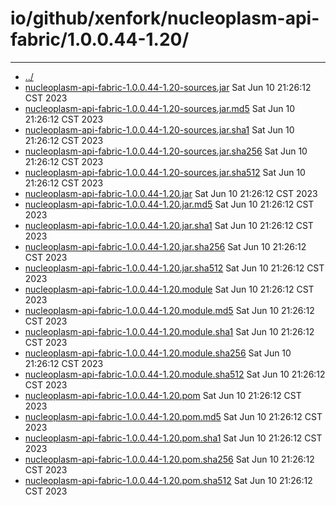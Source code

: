 # io/github/xenfork/nucleoplasm-api-fabric/1.0.0.44-1.20/

---
- [../](../index.md)
- [nucleoplasm-api-fabric-1.0.0.44-1.20-sources.jar](nucleoplasm-api-fabric-1.0.0.44-1.20-sources.jar) Sat Jun 10 21:26:12 CST 2023
- [nucleoplasm-api-fabric-1.0.0.44-1.20-sources.jar.md5](nucleoplasm-api-fabric-1.0.0.44-1.20-sources.jar.md5) Sat Jun 10 21:26:12 CST 2023
- [nucleoplasm-api-fabric-1.0.0.44-1.20-sources.jar.sha1](nucleoplasm-api-fabric-1.0.0.44-1.20-sources.jar.sha1) Sat Jun 10 21:26:12 CST 2023
- [nucleoplasm-api-fabric-1.0.0.44-1.20-sources.jar.sha256](nucleoplasm-api-fabric-1.0.0.44-1.20-sources.jar.sha256) Sat Jun 10 21:26:12 CST 2023
- [nucleoplasm-api-fabric-1.0.0.44-1.20-sources.jar.sha512](nucleoplasm-api-fabric-1.0.0.44-1.20-sources.jar.sha512) Sat Jun 10 21:26:12 CST 2023
- [nucleoplasm-api-fabric-1.0.0.44-1.20.jar](nucleoplasm-api-fabric-1.0.0.44-1.20.jar) Sat Jun 10 21:26:12 CST 2023
- [nucleoplasm-api-fabric-1.0.0.44-1.20.jar.md5](nucleoplasm-api-fabric-1.0.0.44-1.20.jar.md5) Sat Jun 10 21:26:12 CST 2023
- [nucleoplasm-api-fabric-1.0.0.44-1.20.jar.sha1](nucleoplasm-api-fabric-1.0.0.44-1.20.jar.sha1) Sat Jun 10 21:26:12 CST 2023
- [nucleoplasm-api-fabric-1.0.0.44-1.20.jar.sha256](nucleoplasm-api-fabric-1.0.0.44-1.20.jar.sha256) Sat Jun 10 21:26:12 CST 2023
- [nucleoplasm-api-fabric-1.0.0.44-1.20.jar.sha512](nucleoplasm-api-fabric-1.0.0.44-1.20.jar.sha512) Sat Jun 10 21:26:12 CST 2023
- [nucleoplasm-api-fabric-1.0.0.44-1.20.module](nucleoplasm-api-fabric-1.0.0.44-1.20.module) Sat Jun 10 21:26:12 CST 2023
- [nucleoplasm-api-fabric-1.0.0.44-1.20.module.md5](nucleoplasm-api-fabric-1.0.0.44-1.20.module.md5) Sat Jun 10 21:26:12 CST 2023
- [nucleoplasm-api-fabric-1.0.0.44-1.20.module.sha1](nucleoplasm-api-fabric-1.0.0.44-1.20.module.sha1) Sat Jun 10 21:26:12 CST 2023
- [nucleoplasm-api-fabric-1.0.0.44-1.20.module.sha256](nucleoplasm-api-fabric-1.0.0.44-1.20.module.sha256) Sat Jun 10 21:26:12 CST 2023
- [nucleoplasm-api-fabric-1.0.0.44-1.20.module.sha512](nucleoplasm-api-fabric-1.0.0.44-1.20.module.sha512) Sat Jun 10 21:26:12 CST 2023
- [nucleoplasm-api-fabric-1.0.0.44-1.20.pom](nucleoplasm-api-fabric-1.0.0.44-1.20.pom) Sat Jun 10 21:26:12 CST 2023
- [nucleoplasm-api-fabric-1.0.0.44-1.20.pom.md5](nucleoplasm-api-fabric-1.0.0.44-1.20.pom.md5) Sat Jun 10 21:26:12 CST 2023
- [nucleoplasm-api-fabric-1.0.0.44-1.20.pom.sha1](nucleoplasm-api-fabric-1.0.0.44-1.20.pom.sha1) Sat Jun 10 21:26:12 CST 2023
- [nucleoplasm-api-fabric-1.0.0.44-1.20.pom.sha256](nucleoplasm-api-fabric-1.0.0.44-1.20.pom.sha256) Sat Jun 10 21:26:12 CST 2023
- [nucleoplasm-api-fabric-1.0.0.44-1.20.pom.sha512](nucleoplasm-api-fabric-1.0.0.44-1.20.pom.sha512) Sat Jun 10 21:26:12 CST 2023
